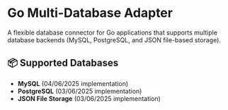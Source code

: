 # Go Multi-Database Adapter

A flexible database connector for Go applications that supports multiple database backends (MySQL, PostgreSQL, and JSON file-based storage).

## 📦 Supported Databases
- **MySQL** (04/06/2025 implementation)
- **PostgreSQL** (03/06/2025 implementation) 
- **JSON File Storage** (03/06/2025 implementation)
